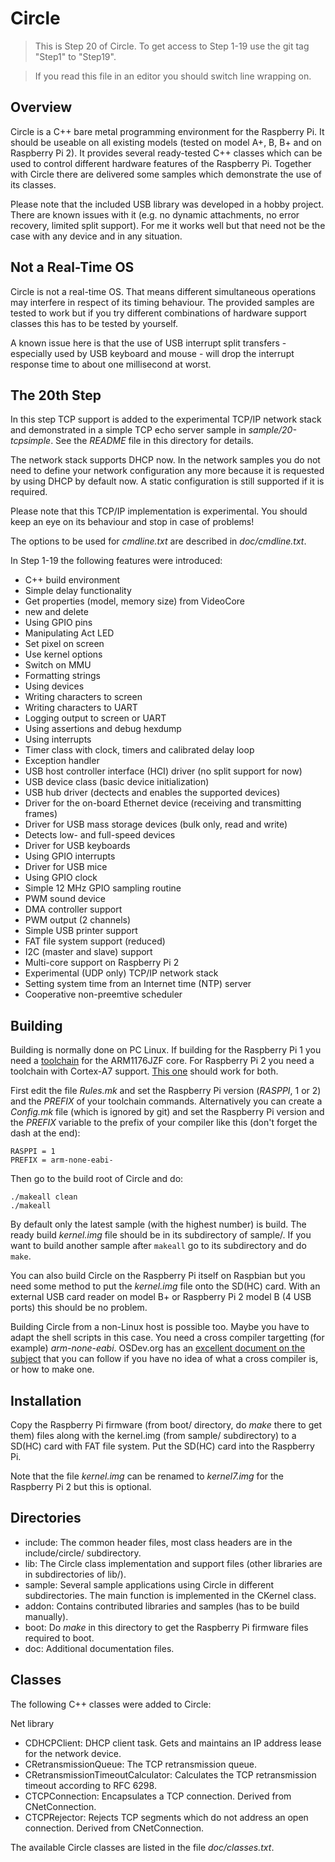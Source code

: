Circle
======

> This is Step 20 of Circle. To get access to Step 1-19 use the git tag "Step1" to "Step19".

> If you read this file in an editor you should switch line wrapping on.

Overview
--------

Circle is a C++ bare metal programming environment for the Raspberry Pi. It should be useable on all existing models (tested on model A+, B, B+ and on Raspberry Pi 2). It provides several ready-tested C++ classes which can be used to control different hardware features of the Raspberry Pi. Together with Circle there are delivered some samples which demonstrate the use of its classes.

Please note that the included USB library was developed in a hobby project. There are known issues with it (e.g. no dynamic attachments, no error recovery, limited split support). For me it works well but that need not be the case with any device and in any situation.

Not a Real-Time OS
------------------

Circle is not a real-time OS. That means different simultaneous operations may interfere in respect of its timing behaviour. The provided samples are tested to work but if you try different combinations of hardware support classes this has to be tested by yourself.

A known issue here is that the use of USB interrupt split transfers - especially used by USB keyboard and mouse - will drop the interrupt response time to about one millisecond at worst.

The 20th Step
-------------

In this step TCP support is added to the experimental TCP/IP network stack and demonstrated in a simple TCP echo server sample in *sample/20-tcpsimple*. See the *README* file in this directory for details.

The network stack supports DHCP now. In the network samples you do not need to define your network configuration any more because it is requested by using DHCP by default now. A static configuration is still supported if it is required.

Please note that this TCP/IP implementation is experimental. You should keep an eye on its behaviour and stop in case of problems!

The options to be used for *cmdline.txt* are described in *doc/cmdline.txt*.

In Step 1-19 the following features were introduced:

* C++ build environment
* Simple delay functionality
* Get properties (model, memory size) from VideoCore
* new and delete
* Using GPIO pins
* Manipulating Act LED
* Set pixel on screen
* Use kernel options
* Switch on MMU
* Formatting strings
* Using devices
* Writing characters to screen
* Writing characters to UART
* Logging output to screen or UART
* Using assertions and debug hexdump
* Using interrupts
* Timer class with clock, timers and calibrated delay loop
* Exception handler
* USB host controller interface (HCI) driver (no split support for now)
* USB device class (basic device initialization)
* USB hub driver (dectects and enables the supported devices)
* Driver for the on-board Ethernet device (receiving and transmitting frames)
* Driver for USB mass storage devices (bulk only, read and write)
* Detects low- and full-speed devices
* Driver for USB keyboards
* Using GPIO interrupts
* Driver for USB mice
* Using GPIO clock
* Simple 12 MHz GPIO sampling routine
* PWM sound device
* DMA controller support
* PWM output (2 channels)
* Simple USB printer support
* FAT file system support (reduced)
* I2C (master and slave) support
* Multi-core support on Raspberry Pi 2
* Experimental (UDP only) TCP/IP network stack
* Setting system time from an Internet time (NTP) server
* Cooperative non-preemtive scheduler

Building
--------

Building is normally done on PC Linux. If building for the Raspberry Pi 1 you need a [toolchain](http://elinux.org/Rpi_Software#ARM) for the ARM1176JZF core. For Raspberry Pi 2 you need a toolchain with Cortex-A7 support. [This one](https://github.com/raspberrypi/tools/tree/master/arm-bcm2708/gcc-linaro-arm-linux-gnueabihf-raspbian-x64) should work for both.

First edit the file *Rules.mk* and set the Raspberry Pi version (*RASPPI*, 1 or 2) and the *PREFIX* of your toolchain commands. Alternatively you can create a *Config.mk* file (which is ignored by git) and set the Raspberry Pi version and the *PREFIX* variable to the prefix of your compiler like this (don't forget the dash at the end):

`RASPPI = 1`  
`PREFIX = arm-none-eabi-`

Then go to the build root of Circle and do:

`./makeall clean`  
`./makeall`

By default only the latest sample (with the highest number) is build. The ready build *kernel.img* file should be in its subdirectory of sample/. If you want to build another sample after `makeall` go to its subdirectory and do `make`.

You can also build Circle on the Raspberry Pi itself on Raspbian but you need some method to put the *kernel.img* file onto the SD(HC) card. With an external USB card reader on model B+ or Raspberry Pi 2 model B (4 USB ports) this should be no problem.

Building Circle from a non-Linux host is possible too. Maybe you have to adapt the shell scripts in this case. You need a cross compiler targetting (for example) *arm-none-eabi*. OSDev.org has an [excellent document on the subject](http://wiki.osdev.org/GCC_Cross-Compiler) that you can follow if you have no idea of what a cross compiler is, or how to make one.

Installation
------------

Copy the Raspberry Pi firmware (from boot/ directory, do *make* there to get them) files along with the kernel.img (from sample/ subdirectory) to a SD(HC) card with FAT file system. Put the SD(HC) card into the Raspberry Pi.

Note that the file *kernel.img* can be renamed to *kernel7.img* for the Raspberry Pi 2 but this is optional.

Directories
-----------

* include: The common header files, most class headers are in the include/circle/ subdirectory.
* lib: The Circle class implementation and support files (other libraries are in subdirectories of lib/).
* sample: Several sample applications using Circle in different subdirectories. The main function is implemented in the CKernel class.
* addon: Contains contributed libraries and samples (has to be build manually).
* boot: Do *make* in this directory to get the Raspberry Pi firmware files required to boot.
* doc: Additional documentation files.

Classes
-------

The following C++ classes were added to Circle:

Net library

* CDHCPClient: DHCP client task. Gets and maintains an IP address lease for the network device.
* CRetransmissionQueue: The TCP retransmission queue.
* CRetransmissionTimeoutCalculator: Calculates the TCP retransmission timeout according to RFC 6298.
* CTCPConnection: Encapsulates a TCP connection. Derived from CNetConnection.
* CTCPRejector: Rejects TCP segments which do not address an open connection. Derived from CNetConnection.

The available Circle classes are listed in the file *doc/classes.txt*.
